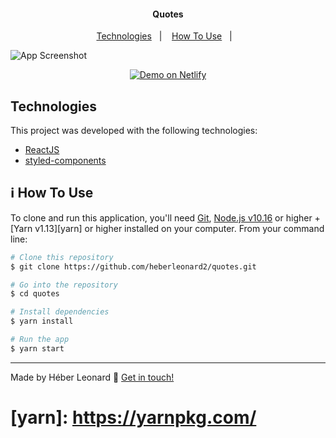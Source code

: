 <h4 align="center">
  Quotes
</h4>

<p align="center">
  <a href="#rocket-technologies">Technologies</a>&nbsp;&nbsp;&nbsp;|&nbsp;&nbsp;&nbsp;
  <a href="#information_source-how-to-use">How To Use</a>&nbsp;&nbsp;&nbsp;|&nbsp;&nbsp;&nbsp;
</p>

![App Screenshot](https://res.cloudinary.com/heberleonard/image/upload/v1621374118/quotes_sacao4.png)

<p align="center">
  <a href="https://quotes-heber.netlify.app/" target="_blank">
    <img alt="Demo on Netlify" src="https://res.cloudinary.com/heberleonard/image/upload/v1621372550/demo_on_netlify_cjzaia.png">
  </a>
</p>

## Technologies

This project was developed with the following technologies:

- [ReactJS](https://reactjs.org/)
- [styled-components](https://www.styled-components.com/)

## :information_source: How To Use

To clone and run this application, you'll need [Git](https://git-scm.com), [Node.js v10.16][nodejs] or higher + [Yarn v1.13][yarn] or higher installed on your computer. From your command line:

```bash
# Clone this repository
$ git clone https://github.com/heberleonard2/quotes.git

# Go into the repository
$ cd quotes

# Install dependencies
$ yarn install

# Run the app
$ yarn start
```

---

Made by Héber Leonard :wave: [Get in touch!](https://www.linkedin.com/in/heber-leonard/)

[nodejs]: https://nodejs.org/

# [yarn]: https://yarnpkg.com/
